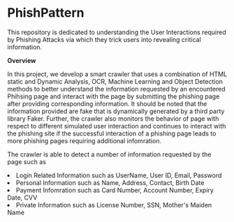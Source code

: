 # PhishPattern

This repository is dedicated to understanding the User Interactions required by Phishing Attacks via which they trick users into revealing critical information.

**Overview**

In this project, we develop a smart crawler that uses a combination of HTML static and Dynamic Analysis, OCR, Machine Learning and Object Detection methods to better understand the information requested by an encountered Phihsing page and interact with the page by submitting the phishing page after providing corresponding information. It should be noted that the information provided are fake that is dynamically generated by a third party library Faker. Further, the crawler also monitors the behavior of page with respect to different simulated user interaction and continues to interact with the phishing site if the successful interaction of a phishing page leads to more phishing pages requiring additional infomration. 

The crawler is able to detect a number of information requested by the page such as 

<li>Login Related Information such as UserName, User ID, Email, Password
<li>Personal Information such as Name, Address, Contact, Birth Date 
<li>Payment Infomration such as Card Number, Account Number, Expiry Date, CVV
<li>Private Information such as License Number, SSN, Mother's Maiden Name  
 



